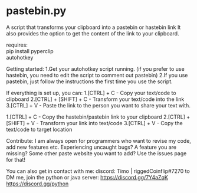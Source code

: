 # pastebin.py
A script that transforms your clipboard into a pastebin or hastebin link
It also provides the option to get the content of the link to your clipboard.

requires:  
pip install pyperclip  
autohotkey

Getting started:
1.Get your autohotkey script running.
(if you prefer to use hastebin, you need to edit the script to comment out pastebin)
2.If you use pastebin, just follow the instructions the first time you use the script.

If everything is set up, you can:
1.[CTRL] + C - Copy your text/code to clipboard
2.[CTRL] + [SHIFT] + C - Transform your text/code into the link  
3.[CTRL] + V - Paste the link to the person you want to share your text with.

1.[CTRL] + C - Copy the hastebin/pastebin link to your clipboard
2.[CTRL] + [SHIFT] + V - Transform your link into text/code
3.[CTRL] + V - Copy the text/code to target location


Contribute:
I am always open for programmers who want to revise my code, add new features etc.
Experiencing uncaught bugs? A feature you are missing? Some other paste website you want to add? Use the issues page for that!

You can also get in contact with me:
discord: Timo | riggedCoinflip#7270
to DM me, join the python or java server:
https://discord.gg/7Y4aZqK
https://discord.gg/python
